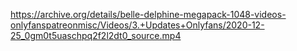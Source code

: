 https://archive.org/details/belle-delphine-megapack-1048-videos-onlyfanspatreonmisc/Videos/3.+Updates+Onlyfans/2020-12-25_0gm0t5uaschpq2f2l2dt0_source.mp4